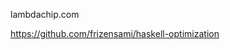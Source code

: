


lambdachip.com



https://github.com/frizensami/haskell-optimization














































































